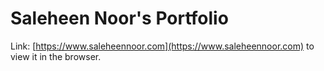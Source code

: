 # Saleheen Noor's Portfolio

Link: [https://www.saleheennoor.com](https://www.saleheennoor.com) to view it in the browser.